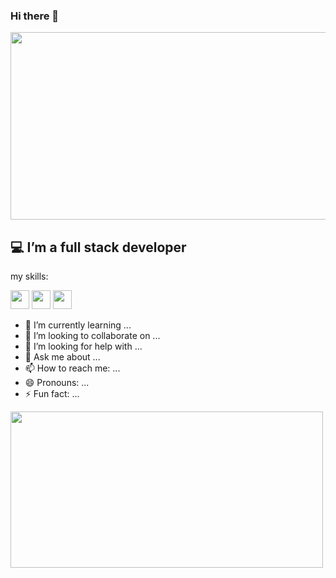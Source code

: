 ### Hi there 👋 
<!-- ![Alt Text](https://media.giphy.com/media/quEsMOrr3hmQ8/giphy.gif) -->

<img src="https://swansoftwaresolutions.com/wp-content/uploads/2020/04/05.14.20-Meet-a-Full-Stack-Developer-Vlad-Ryba-1024x576.jpg" width="750" height="300">

## :computer: I’m a full stack developer

my skills:
<p float="left">
 <img src="https://upload.wikimedia.org/wikipedia/commons/thumb/a/a7/React-icon.svg/512px-React-icon.svg.png?20220125121207" width="30" height="30">
 </n>
 <img src="https://icon-library.com/images/node-js-icon/node-js-icon-8.jpg" width="30" height="30">
 <img src="https://toppng.com/uploads/preview/9kib-354x415-unnamed-mongodb-logo-sv-11562860723mgempnmrq3.png" width="30" height="30">
</p>



- 🌱 I’m currently learning ...
- 👯 I’m looking to collaborate on ...
- 🤔 I’m looking for help with ...
- 💬 Ask me about ...
- 📫 How to reach me: ...
- 😄 Pronouns: ...
- ⚡ Fun fact: ...

<img src="https://media.giphy.com/media/quEsMOrr3hmQ8/giphy.gif" width="500" height="250">
